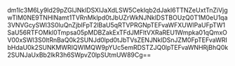 dm1lc3M6Ly9ld29pZGlJNklDSXlJaXdLSW5Ceklqb2dJakl6TTNZeUxtTnZiVjgwTlM0NE9TNHlNamt1TVRnMklpd0tJbUZrWkNJNklDSTBOUzQ0T1M0eU1qa3VNVGcySWl3S0luQnZjblFpT2lBaU5qRTVPRGNpTEFvaWFXUWlPaUFpTW1SaU56RTFOMkl0Tmpsa05pMDBZakExTFdJMFltVXRaREU1Wmpka01qQmxOV00xSWl3S0ltRnBaQ0k2SUNJd0lpd0tJbTVsZENJNklDSnJZM0FpTEFvaWRIbHdaU0k2SUNKMWRIQWlMQW9pYUc5emRDSTZJQ0lpTEFvaWNHRjBhQ0k2SUNJaUxBb2lkR3h6SWpvZ0lpSUtmUW89Cg==
